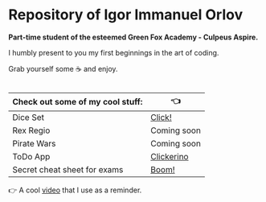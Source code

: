 # Repository of Igor Immanuel Orlov
<strong>Part-time student of the esteemed Green Fox Academy - Culpeus Aspire.</strong>

I humbly present to you my first beginnings in the art of coding.

Grab yourself some :coffee: and enjoy.
<br/><br/>

| Check out some of my cool stuff:  | :point_left: |
|------------|----|
| Dice Set  | [Click!](https://github.com/green-fox-academy/Leviathan-X/tree/master/Cool%20Stuff/DiceSet)  |
| Rex Regio | Coming soon |
| Pirate Wars | Coming soon |
| ToDo App | [Clickerino](https://github.com/Leviathan-X/todo-app)|
| Secret cheat sheet for exams |  [Boom!](https://youtu.be/dQw4w9WgXcQ) |

:point_right: A cool [video](https://youtu.be/hZ4KyLCf4H0) that I use as a reminder.
